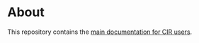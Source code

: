 # About

This repository contains the [main documentation for CIR users](https://github.com/k-CIR/CIR/wiki).
